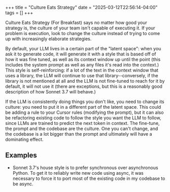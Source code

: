 +++
title = "Culture Eats Strategy"
date = "2025-03-12T22:56:14-04:00"
tags = []
+++

Culture Eats Strategy (For Breakfast) says no matter how good your strategy
is, the culture of your team isn't capable of executing it.  If your problem
is execution, look to change the culture instead of trying to come up with
increasingly elaborate strategies.

By default, your LLM lives in a certain part of the "latent space":  when you
ask it to generate code, it will generate it with a style that is based off of
how it was fine tuned, as well as its context window up until the point (this
includes the system prompt as well as any files it's read into the context.)
This style is self-reinforcing: if a lot of the text in the context window
that uses a library, the LLM will continue to use that library--conversely, if
the library is not mentioned at all and the LLM is not fine-tuned to reach for
it by default, it will not use it (there are exceptions, but this is a reasonably
good description of how Sonnet 3.7 will behave.)

If the LLM is consistently doing things you don't like, you need to change its
culture: you need to put it in a different part of the latent space.  This
could be adding a rule to your Cursor rules (modifying the prompt), but it can
also be refactoring existing code to follow the style you want the LLM to
follow, since LLMs are trained to predict the next token in context.  The
fine-tune, the prompt and the codebase are the culture.  One you can't change,
and the codebase is a lot bigger than the prompt and ultimately will have a
dominating effect.

## Examples

- Sonnet 3.7's house style is to prefer synchronous over asynchronous Python.
  To get it to reliably write new code using async, it was necessary to force
  it to port most of the existing code in my codebase to be async.
